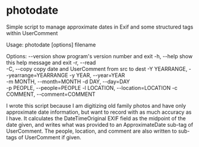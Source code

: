 # photodate
Simple script to manage approximate dates in Exif and some structured tags within UserComment

Usage: photodate [options] filename

Options:
  --version             show program's version number and exit
  -h, --help            show this help message and exit
  -r, --read            
  -C, --copy            copy date and UserComment from src to dest
  -Y YEARRANGE, --yearrange=YEARRANGE
  -y YEAR, --year=YEAR  
  -m MONTH, --month=MONTH
  -d DAY, --day=DAY     
  -p PEOPLE, --people=PEOPLE
  -l LOCATION, --location=LOCATION
  -c COMMENT, --comment=COMMENT

I wrote this script because I am digitizing old family photos and have only approximate date information, but want to
record with as much accuracy as I have. It calculates the DateTimeOriginal EXIF field as the midpoint of the date given,
and writes what was provided to an ApproximateDate sub-tag of UserComment. The people, location, and comment are also written
to sub-tags of UserComment if given.
